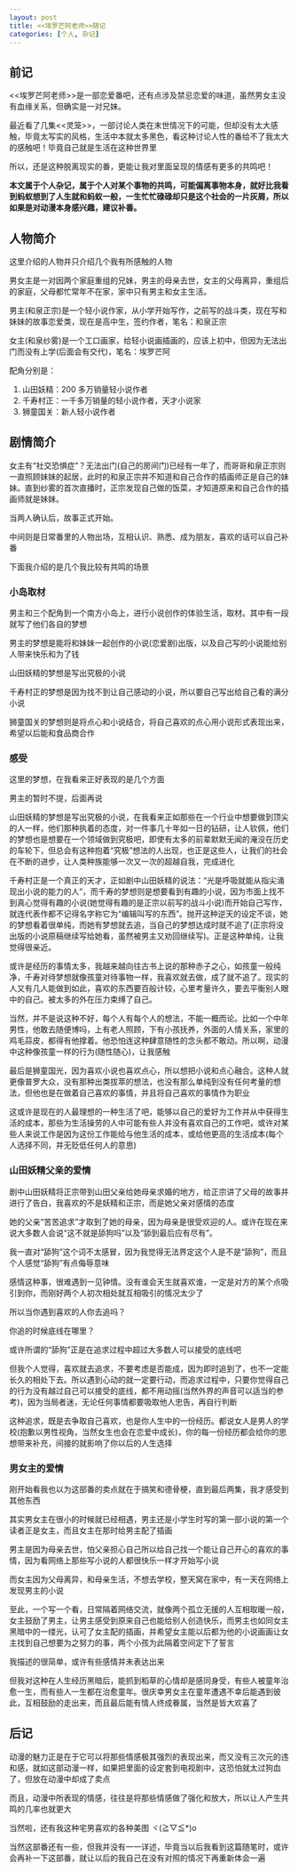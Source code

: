 ```yaml
---
layout: post
title: <<埃罗芒阿老师>>随记
categories: [个人, 杂记]
---
```


## 前记

<<埃罗芒阿老师>>是一部恋爱番吧，还有点涉及禁忌恋爱的味道，虽然男女主没有血缘关系，但确实是一对兄妹。

最近看了几集<<灵笼>>，一部讨论人类在末世情况下的可能，但却没有太大感触，毕竟太写实的风格，生活中本就太多黑色，看这种讨论人性的番给不了我太大的感触吧！毕竟自己就是生活在这种世界里

所以，还是这种脱离现实的番，更能让我对里面呈现的情感有更多的共鸣吧！

**本文属于个人杂记，属于个人对某个事物的共鸣，可能偏离事物本身，就好比我看到蚂蚁想到了人生就和蚂蚁一般，一生忙忙碌碌却只是这个社会的一片灰屑，所以如果是对动漫本身感兴趣，建议补番。**

## 人物简介

这里介绍的人物并只介绍几个我有所感触的人物

男女主是一对因两个家庭重组的兄妹，男主的母亲去世，女主的父母离异，重组后的家庭，父母都忙常年不在家，家中只有男主和女主生活。

男主(和泉正宗)是一个轻小说作家，从小学开始写作，之前写的战斗类，现在写和妹妹的故事恋爱类，现在是高中生，签约作者，笔名：和泉正宗

女主(和泉纱雾)是一个工口画家，给轻小说画插画的，应该上初中，但因为无法出门而没有上学(后面会有交代)，笔名：埃罗芒阿

配角分别是：

1. 山田妖精：200 多万销量轻小说作者
2. 千寿村正：一千多万销量的轻小说作者，天才小说家
3. 狮童国关：新人轻小说作者

## 剧情简介

女主有“社交恐惧症”？无法出门(自己的房间门)已经有一年了，而哥哥和泉正宗则一直照顾妹妹的起居，此时的和泉正宗并不知道和自己合作的插画师正是自己的妹妹。直到纱雾的首次直播时，正宗发现自己做的饭菜，才知道原来和自己合作的插画师就是妹妹。

当两人确认后，故事正式开始。

中间则是日常番里的人物出场，互相认识、熟悉、成为朋友，喜欢的话可以自己补番

下面我介绍的是几个我比较有共鸣的场景

### 小岛取材

男主和三个配角到一个南方小岛上，进行小说创作的体验生活，取材。其中有一段就写了他们各自的梦想

男主的梦想是能将和妹妹一起创作的小说(恋爱剧)出版，以及自己写的小说能给别人带来快乐和为了钱

山田妖精的梦想是写出究极的小说

千寿村正的梦想是因为找不到让自己感动的小说，所以要自己写出给自己看的满分小说

狮童国关的梦想则是将点心和小说结合，将自己喜欢的点心用小说形式表现出来，希望以后能和食品商合作

### 感受

这里的梦想，在我看来正好表现的是几个方面

男主的暂时不提，后面再说

山田妖精的梦想是写出究极的小说，在我看来正如那些在一个行业中想要做到顶尖的人一样，他们那种执着的态度，对一件事几十年如一日的钻研，让人钦佩，他们的梦想也是想要在一个领域做到究极吧，即使有太多的前辈默默无闻的淹没在历史的车轮下，但总会有这种抱着“究极”想法的人出现，也正是这些人，让我们的社会在不断的进步，让人类种族能够一次又一次的超越自我，完成进化

千寿村正是一个真正的天才，正如剧中山田妖精的说法：“光是呼吸就能从指尖涌现出小说的能力的人”，而千寿的梦想则是想要看到有趣的小说，因为市面上找不到真心觉得有趣的小说(她觉得有趣的是正宗以前写的战斗小说)而开始自己写作，就连代表作都不记得名字称它为“编辑叫写的东西”。抛开这种逆天的设定不谈，她的梦想看着很单纯，而她有梦想就去追，当自己的梦想达成时就不追了(正宗将没出版的小说原稿继续写给她看，虽然被男主又劝回继续写)。正是这种单纯，让我觉得很亲近。

或许是经历的事情太多，我越来越向往古书上说的那种赤子之心，如孩童一般纯净，千寿对待梦想就像孩童对待事物一样，我喜欢就去做，成了就不追了。现实的人又有几人能做到如此，喜欢的东西要百般计较，心里考量许久，要去平衡别人眼中的自己。被太多的外在压力束缚了自己。

当然，并不是说这种不好，每个人有每个人的想法，不能一概而论。比如一个中年男性，他敢去随便博吗，上有老人照顾，下有小孩抚养，外面的人情关系，家里的鸡毛蒜皮，都得有他撑着。他恐怕连这种肆意随性的念头都不敢动。所以啊，动漫中这种像孩童一样的行为(随性随心)，让我感触

最后是狮童国光，因为喜欢小说也喜欢点心，所以想把小说和点心融合。这种人就更像普罗大众，没有那种出类拔萃的想法，也没有那么单纯到没有任何考量的想法，但他也是在做着自己喜欢的事情，并且将自己喜欢的事情作为职业

这或许是现在的人最理想的一种生活了吧，能够以自己的爱好为工作并从中获得生活的成本，那些为生活操劳的人中可能有些人并没有喜欢自己的工作吧，或许对某些人来说工作是因为这份工作能给与他生活的成本，或给他更高的生活成本(每个人选择不同，并无贬低任何人的意思)

### 山田妖精父亲的爱情

剧中山田妖精将正宗带到山田父亲给她母亲求婚的地方，给正宗讲了父母的故事并进行了告白，我喜欢的不是妖精和正宗，而是她父亲对感情的态度

她的父亲“苦苦追求”才取到了她的母亲，因为母亲是很受欢迎的人。或许在现在来说大多数人会说“这不就是舔狗吗”以及“舔到最后应有尽有”。

我一直对“舔狗”这个词不太感冒，因为我觉得无法界定这个人是不是“舔狗”，而且个人感觉“舔狗”有点侮辱意味

感情这种事，很难遇到一见钟情。没有谁会天生就喜欢谁，一定是对方的某个点吸引到你，而刚好两个人初次相处就互相吸引的情况太少了

所以当你遇到喜欢的人你去追吗？

你追的时候底线在哪里？

或许所谓的“舔狗”正是在追求过程中超过大多数人可以接受的底线吧

但我个人觉得，喜欢就去追求，不要考虑是否能成，因为即时追到了，也不一定能长久的相处下去。所以遇到心动的就一定要行动，而追求过程中，只要你觉得自己的行为没有越过自己可以接受的底线，都不用动摇(当然外界的声音可以适当的参考)，因为当局者迷，无论任何事情都要吸取他人忠告，再自行判断

这种追求，既是去争取自己喜欢，也是你人生中的一份经历。都说女人是男人的学校(抱歉以男性视角，当然女生也会在恋爱中成长)，你的每一份经历都会给你的思想带来补充，间接的就影响了你以后的人生选择

### 男女主的爱情

刚开始看我也以为这部番的卖点就在于搞笑和德骨梗，直到最后两集，我才感受到其他东西

其实男女主在很小的时候就已经相遇，男主还是小学生时写的第一部小说的第一个读者正是女主，而且女主在那时给男主配了插画

男主是因为母亲去世，怕父亲担心自己所以给自己找一个能让自己开心的喜欢的事情，因为看网络上那些写小说的人都很快乐一样才开始写小说

而女主因为父母离异，和母亲生活，不想去学校，整天窝在家中，有一天在网络上发现男主的小说

至此，一个写一个看，日常隔着网络交流，就像两个孤立无援的人互相取暖一般，女主鼓励了男主，让男主感受到原来自己也能给别人创造快乐，而男主也如同女主黑暗中的一缕光，认可了女主配的插画，并希望女主能以后都为他的小说画画让女主找到自己想要为之努力的事，两个小孩为此隔着空间定下了誓言

我描述的很简单，或许有些感情并未表达出来

但我对这种在人生经历黑暗后，能抓到稻草的心情却是感同身受，有些人被童年治愈一生，而有些人一生都在治愈童年。很庆幸男女主在童年遭遇不幸后能遇到彼此，互相鼓励的走出来，而且最后能有情人终成眷属，当然是皆大欢喜了

## 后记

动漫的魅力正是在于它可以将那些情感极其强烈的表现出来，而又没有三次元的违和感，就如这部动漫一样，如果把里面的设定套到电视剧中，这恐怕就太过狗血了，但放在动漫中却成了卖点

而且，动漫中所表现的情感，往往是将那些情感做了强化和放大，所以让人产生共鸣的几率也就更大

当然啦，还有我这种宅男喜欢的各种美图 ヾ(≧▽≦\*)o

当然这部番还有一些，但我并没有一一详述，毕竟当以后我看到这篇随笔时，或许会再补一下这部番，就让以后的我自己在没有对照的情况下再重新体会一遍
